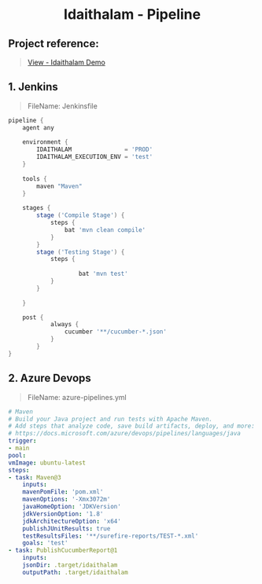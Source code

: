 <h1 align="center">Idaithalam - Pipeline </h1>

## Project reference:

> [View - Idaithalam Demo](https://github.com/virtualansoftware/microservices-lowcode-testautomation)

## 1. Jenkins
> FileName:  Jenkinsfile

```groovy
pipeline {
    agent any
    
    environment {
        IDAITHALAM               = 'PROD'
        IDAITHALAM_EXECUTION_ENV = 'test'
    }
    
    tools {
        maven "Maven"
    }
    
    stages {
        stage ('Compile Stage') {
            steps {
                bat 'mvn clean compile'
            }
        }
        stage ('Testing Stage') {
            steps {
                
                    bat 'mvn test'
            }
        }
        
    }

    post {
            always {
                cucumber '**/cucumber-*.json'
            }
        }   
}

````

## 2. Azure Devops

>  FileName:  azure-pipelines.yml

```yml
# Maven
# Build your Java project and run tests with Apache Maven.
# Add steps that analyze code, save build artifacts, deploy, and more:
# https://docs.microsoft.com/azure/devops/pipelines/languages/java
trigger:
- main
pool:
vmImage: ubuntu-latest
steps:
- task: Maven@3
    inputs:
    mavenPomFile: 'pom.xml'
    mavenOptions: '-Xmx3072m'
    javaHomeOption: 'JDKVersion'
    jdkVersionOption: '1.8'
    jdkArchitectureOption: 'x64'
    publishJUnitResults: true
    testResultsFiles: '**/surefire-reports/TEST-*.xml'
    goals: 'test'
- task: PublishCucumberReport@1
    inputs:
    jsonDir: .target/idaithalam
    outputPath: .target/idaithalam

```